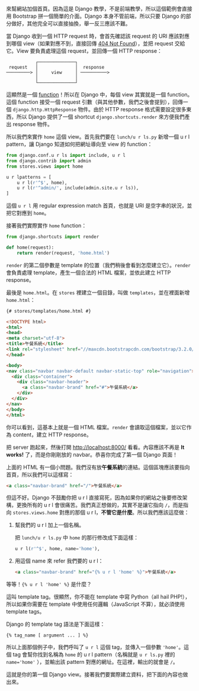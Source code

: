 來幫網站加個首頁。因為這是 Django 教學，不是前端教學，所以這個範例會直接用 Bootstrap 拼一個簡單的介面。Django 本身不管前端，所以只要 Django 的部分做好，其他完全可以直接抽換，舉一反三應該不難。

當 Django 收到一個 HTTP request 時，會首先確認該 request 的 URI 應該對應到哪個 view（如果對應不到，直接回傳 [404 Not Found](http://zh.wikipedia.org/zh-hant/HTTP_404)），並把 request 交給它。View 要負責處理這個 request，並回傳一個 HTTP response：

               ┌──────────────┐
     request   │              │  response
    ─────────> │     view     │ ──────────>
               │              │
               └──────────────┘

這顯然是一個 [function](http://sco.wikipedia.org/wiki/Function_(mathematics))！所以在 Django 中，每個 view 其實就是一個 function。這個 function 接受一個 request 引數（與其他參數，我們之後會提到），回傳一個 `django.http.HttpResponse` 物件。由於 HTTP response 格式需要設定很多東西，所以 Django 提供了一個 shortcut `django.shortcuts.render` 來方便我們產出 response 物件。

所以我們來實作 `home` 這個 view。首先我們要在 `lunch/u r ls.py` 新增一個 u r l pattern，讓 Django 知道如何把網址導向至 view 的 function：

```python
from django.conf.u r ls import include, u r l
from django.contrib import admin
from stores.views import home

u r lpatterns = [
    u r l(r'^$', home),
    u r l(r'^admin/', include(admin.site.u r ls)),
]
```

這個 `u r l` 用 regular expression match 首頁，也就是 URI 是空字串的狀況，並把它對應到 `home`。

接著我們實際實作 `home` function：

```python
from django.shortcuts import render

def home(request):
    return render(request, 'home.html')
```

`render` 的第二個參數是 template 的位置（我們稍後會看到怎麼建立它）。`render` 會負責處理 template，產生一個合法的 HTML 檔案，並依此建立 HTTP response。

最後是 `home.html`。在 `stores` 裡建立一個目錄，叫做 `templates`，並在裡面新增 `home.html`：

```html
{# stores/templates/home.html #}

<!DOCTYPE html>
<html>
<head>
<meta charset="utf-8">
<title>午餐系統</title>
<link rel="stylesheet" href="//maxcdn.bootstrapcdn.com/bootstrap/3.2.0/css/bootstrap.min.css">
</head>

<body>
<nav class="navbar navbar-default navbar-static-top" role="navigation">
  <div class="container">
    <div class="navbar-header">
      <a class="navbar-brand" href="#">午餐系統</a>
    </div>
  </div>
</nav>
</body>
</html>
```

你可以看到，這基本上就是一個 HTML 檔案。`render` 會讀取這個檔案，並以它作為 content，建立 HTTP response。

把 server 跑起來，然後打開 <http://localhost:8000/> 看看。內容應該不再是 **It works!** 了，而是你剛剛放的 navbar。恭喜你完成了第一個 Django 頁面！

上面的 HTML 有一個小問題。我們沒有放**午餐系統**的連結。這個區塊應該要指向首頁，所以我們可以這樣寫：

```html
<a class="navbar-brand" href="/">午餐系統</a>
```

但這不好。Django 不鼓勵你把 u r l 直接寫死，因為如果你的網站之後要修改架構，更換所有的 u r l 會很痛苦。我們真正想做的，其實不是讓它指向 `/`，而是指向 `stores.views.home` 對應的那個 u r l，**不管它是什麼**。所以我們應該這麼做：

1. 幫我們的 u r l 加上一個名稱。

    把 `lunch/u r ls.py` 中 `home` 的那行修改成下面這樣：

    ```python
    u r l(r'^$', home, name='home'),
    ```

2. 用這個 name 來 refer 我們要的 u r l：

    ```html
    <a class="navbar-brand" href="{% u r l 'home' %}">午餐系統</a>
    ```

等等！`{% u r l 'home' %}` 是什麼？

這叫 template tag。很顯然，你不能在 template 中寫 Python（all hail PHP!），所以如果你需要在 template 中使用任何邏輯（JavaScript 不算），就必須使用 template tags。

Django 的 template tag 語法是下面這樣：

```
{% tag_name [ argument ... ] %}
```

所以上面那個例子中，我們呼叫了 `u r l` 這個 tag，並傳入一個參數 `'home'`。這個 tag 會幫你找到名稱為 `home`  的 u r l pattern（名稱就是 `u r ls.py` 裡的 `name='home'` ），並輸出該 pattern 對應的網址。在這裡，輸出的就會是 `/`。

這就是你的第一個 Django view。接著我們要實際建立資料，把下面的內容也做出來。

